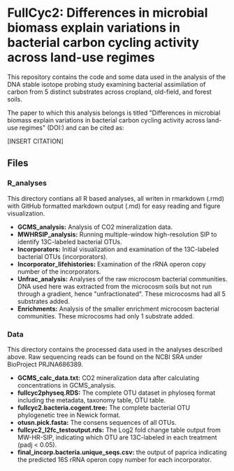 # FullCyc2: Differences in microbial biomass explain variations in bacterial carbon cycling activity across land-use regimes

This repository contains the code and some data used in the analysis of the DNA stable isotope probing study examining bacterial assimilation of carbon from 5 distinct substrates across cropland, old-field, and forest soils. 

The paper to which this analysis belongs is titled "Differences in microbial biomass explain variations in bacterial carbon cycling activity across land-use regimes" (DOI:) and can be cited as:

[INSERT CITATION]


## Files

### R_analyses
This directory contians all R based analyses, all writen in rmarkdown (.rmd) with GitHub formatted markdown output (.md) for easy reading and figure visualization.
* **GCMS_analysis:** Analysis of CO2 mineralization data.
* **MWHRSIP_analysis:** Running multiple-window high-resolution SIP to identify 13C-labeled bacterial OTUs.
* **Incorporators:** Initial visualization and examination of the 13C-labeled bacterial OTUs (incorporators).
* **Incorporator_lifehistories:** Examination of the rRNA operon copy number of the incorporators.
* **Unfrac_analysis:** Analyses of the raw microcosm bacterial communities. DNA used here was extracted from the microcosm soils but not run through a gradient, hence "unfractionated". These microcosms had all 5 substrates added.
* **Enrichments:** Analysis of the smaller enrichment microcosm bacterial communities. These microcosms had only 1 substrate added.


### Data
This directory contains the processed data used in the analyses described above. Raw sequencing reads can be found on the NCBI SRA under BioProject PRJNA686389.
* **GCMS_calc_data.txt:** CO2 mineralization data after calculating concentrations in GCMS_analysis.
* **fullcyc2physeq.RDS:** The complete OTU dataset in phyloseq format including the metadata, taxonomy table, OTU table.
* **fullcyc2.bacteria.cogent.tree:** The complete bacterial OTU phylogenetic tree in Newick format.
* **otusn.pick.fasta:** The consens sequences of all OTUs.
* **fullcyc2_l2fc_testoutput.rds:** The Log2 fold change table output from MW-HR-SIP, indicating which OTU are 13C-labeled in each treatment (padj < 0.05).
* **final_incorp.bacteria.unique_seqs.csv:** the output of paprica indicating the predicted 16S rRNA operon copy number for each incorporator.
